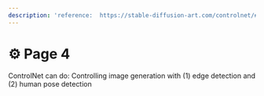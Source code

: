 ```yaml
---
description: 'reference:  https://stable-diffusion-art.com/controlnet/#What_is_ControlNet'
---
```


# ⚙ Page 4

ControlNet can do: Controlling image generation with (1) edge detection and (2) human pose detection

